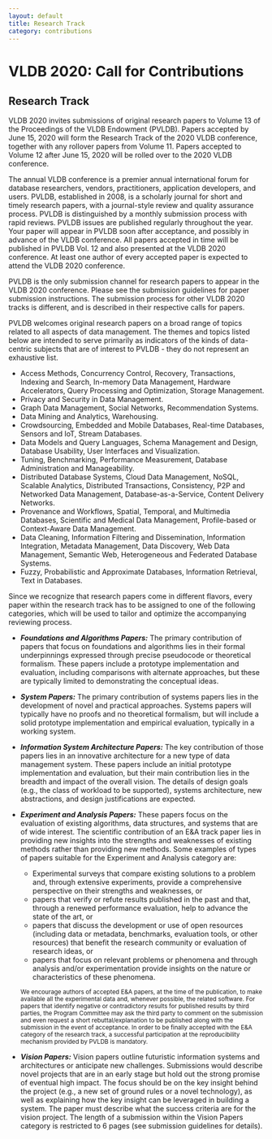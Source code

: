 ```yaml
---
layout: default
title: Research Track
category: contributions
---
```


# VLDB 2020: Call for Contributions

## Research Track

VLDB 2020 invites submissions of original research papers to Volume 13 of the Proceedings of the VLDB Endowment (PVLDB). Papers accepted by June 15, 2020 will form the Research Track of the 2020 VLDB conference, together with any rollover papers from Volume 11. Papers accepted to Volume 12 after June 15, 2020 will be rolled over to the 2020 VLDB conference.

The annual VLDB conference is a premier annual international forum for database researchers, vendors, practitioners, application developers, and users. PVLDB, established in 2008, is a scholarly journal for short and timely research papers, with a journal-style review and quality assurance process. PVLDB is distinguished by a monthly submission process with rapid reviews. PVLDB issues are published regularly throughout the year. Your paper will appear in PVLDB soon after acceptance, and possibly in advance of the VLDB conference. All papers accepted in time will be published in PVLDB Vol. 12 and also presented at the VLDB 2020 conference. At least one author of every accepted paper is expected to attend the VLDB 2020 conference.

PVLDB is the only submission channel for research papers to appear in the VLDB 2020 conference. Please see the submission guidelines for paper submission instructions. The submission process for other VLDB 2020 tracks is different, and is described in their respective calls for papers.

PVLDB welcomes original research papers on a broad range of topics related to all aspects of data management. The themes and topics listed below are intended to serve primarily as indicators of the kinds of data-centric subjects that are of interest to PVLDB - they do not represent an exhaustive list.

- Access Methods, Concurrency Control, Recovery, Transactions, Indexing and Search, In-memory Data Management, Hardware Accelerators, Query Processing and Optimization, Storage Management.
- Privacy and Security in Data Management.
- Graph Data Management, Social Networks, Recommendation Systems.
- Data Mining and Analytics, Warehousing.
- Crowdsourcing, Embedded and Mobile Databases, Real-time Databases, Sensors and IoT, Stream Databases.
- Data Models and Query Languages, Schema Management and Design, Database Usability, User Interfaces and Visualization.
- Tuning, Benchmarking, Performance Measurement, Database Administration and Manageability.
- Distributed Database Systems, Cloud Data Management, NoSQL, Scalable Analytics, Distributed Transactions, Consistency, P2P and Networked Data Management, Database-as-a-Service, Content Delivery Networks.
- Provenance and Workflows, Spatial, Temporal, and Multimedia Databases, Scientific and Medical Data Management, Profile-based or Context-Aware Data Management.
- Data Cleaning, Information Filtering and Dissemination, Information Integration, Metadata Management, Data Discovery, Web Data Management, Semantic Web, Heterogeneous and Federated Database Systems.
- Fuzzy, Probabilistic and Approximate Databases, Information Retrieval, Text in Databases.

Since we recognize that research papers come in different flavors, every paper within the research track has to be assigned to one of the following categories, which will be used to tailor and optimize the accompanying reviewing process.

- ***Foundations and Algorithms Papers:*** The primary contribution of papers that focus on foundations and algorithms lies in their formal underpinnings expressed through precise pseudocode or theoretical formalism. These papers include a prototype implementation and evaluation, including comparisons with alternate approaches, but these are typically limited to demonstrating the conceptual ideas.

- ***System Papers:*** The primary contribution of systems papers lies in the development of novel and practical approaches. Systems papers will typically have no proofs and no theoretical formalism, but will include a solid prototype implementation and empirical evaluation, typically in a working system.

- ***Information System Architecture Papers:*** The key contribution of those papers lies in an innovative architecture for a new type of data management system.  These papers include an initial prototype implementation and evaluation, but their main contribution lies in the breadth and impact of the overall vision. The details of design goals (e.g., the class of workload to be supported), systems architecture, new abstractions, and design justifications are expected.

- ***Experiment and Analysis Papers:*** These papers focus on the evaluation of existing algorithms, data structures, and systems that are of wide interest. The scientific contribution of an E&A track paper lies in providing new insights into the strengths and weaknesses of existing methods rather than providing new methods. Some examples of types of papers suitable for the Experiment and Analysis category are:
    - Experimental surveys that compare existing solutions to a problem and, through extensive experiments, provide a comprehensive perspective on their strengths and weaknesses, or
    - papers that verify or refute results published in the past and that, through a renewed performance evaluation, help to advance the state of the art, or
    - papers that discuss the development or use of open resources (including data or metadata, benchmarks, evaluation tools, or other resources) that benefit the research community or evaluation of research ideas, or
    - papers that focus on relevant problems or phenomena and through analysis and/or experimentation provide insights on the nature or characteristics of these phenomena.
    
    <small>We encourage authors of accepted E&A papers, at the time of the publication, to make available all the experimental data and, whenever possible, the related software. For papers that identify negative or contradictory results for published results by third parties, the Program Committee may ask the third party to comment on the submission and even request a short rebuttal/explanation to be published along with the submission in the event of acceptance. In order to be finally accepted with the E&A category of the research track, a successful participation at the reproducibility mechanism provided by PVLDB is mandatory.</small>

- ***Vision Papers:*** Vision papers outline futuristic information systems and architectures or anticipate new challenges. Submissions would describe novel projects that are in an early stage but hold out the strong promise of eventual high impact. The focus should be on the key insight behind the project (e.g., a new set of ground rules or a novel technology), as well as explaining how the key insight can be leveraged in building a system. The paper must describe what the success criteria are for the vision project. The length of a submission within the Vision Papers category is restricted to 6 pages (see submission guidelines for details).

